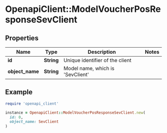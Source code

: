 # OpenapiClient::ModelVoucherPosResponseSevClient

## Properties

| Name | Type | Description | Notes |
| ---- | ---- | ----------- | ----- |
| **id** | **String** | Unique identifier of the client |  |
| **object_name** | **String** | Model name, which is &#39;SevClient&#39; |  |

## Example

```ruby
require 'openapi_client'

instance = OpenapiClient::ModelVoucherPosResponseSevClient.new(
  id: 0,
  object_name: SevClient
)
```

